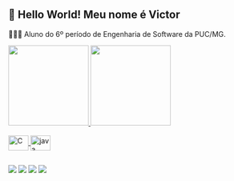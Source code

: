 ## 👋 Hello World! Meu nome é Victor
👨🏻‍💻 Aluno do 6º período de Engenharia de Software da PUC/MG.<br>
<div display="flex">
  <a href="https://github.com/Deoxu">
  <img style="flex:1" height="160em" src="https://github-readme-stats.vercel.app/api?username=deoxu&show_icons=true&theme=github_dark&include_all_commits=true&count_private=true"/>
  <img style="flex:1" height="160em" src="https://github-readme-stats.vercel.app/api/top-langs/?username=deoxu&count_private=true&layout=compact&langs_count=7&theme=github_dark"/>
</div>
<div style="display: inline_block"><br>
          
  <img align="center" alt="C" height="30" width="40" src="https://cdn.jsdelivr.net/gh/devicons/devicon/icons/c/c-original.svg">
  <img align="center" alt="java" height="30" width="40" src="https://cdn.jsdelivr.net/gh/devicons/devicon/icons/java/java-original.svg">

</div>

##
 
<div> 
  
 <a href="https://instagram.com/deoxuuu" target="_blank"><img src="https://img.shields.io/badge/-Instagram-%23E4405F?style=for-the-badge&logo=instagram&logoColor=white" target="_blank"></a>
 	<a href="https://www.twitch.tv/deoxu" target="_blank"><img src="https://img.shields.io/badge/Twitch-9146FF?style=for-the-badge&logo=twitch&logoColor=white" target="_blank"></a>
  <a href = "mailto:victorferreiralmeida@gmail.com"><img src="https://img.shields.io/badge/-Gmail-%23333?style=for-the-badge&logo=gmail&logoColor=white" target="_blank"></a>
  <a href="https://www.linkedin.com/in/victorferreiradealmeida/"><img src="https://img.shields.io/badge/LinkedIn-0077B5?style=for-the-badge&logo=linkedin&logoColor=white" target="_blank"></a>
  
</div>
